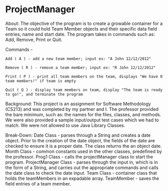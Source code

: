 # ProjectManager

About: The objective of the program is to create a growable container for a Team so it could hold Team Member objects and their specific data field entries, name and start date. The program takes in commands such as: Add, Remove, Print or Quit. 

  Commands - 
  
    Add ( A ) - add a new team member; input ex: "A John 12/12/2012"
  
    Remove ( R ) - remove a team member; input ex: "R John 12/12/2012"
  
    Print ( P ) - print all team members on the team, displays "We have 0 team members!" if team is empty
  
    Quit ( Q ) - display team members on team, display "The team is ready to go!", and terminate the program 
  

Background: This project is an assignment for Software Methodology (CS213) and was completed by my partner and I. The professor provided the bare minimum, such as: the names for the files, classes, and methods. We were also provided a sample input/output test cases which we had to match. We were not allowed to use Java Library Classes. 


Break-Down: 
Date Class - parses through a String and creates a date object. Prior to the creation of the date object, the fields of the date are        checked to ensure it is a proper date. The class returns the an object date. 
Month Class - common constants used in the other classes, predefined by the professor. 
Prog1 Class - calls the projectManager class to start the program. 
ProjectManager Class - parses through the input in, which is in the form of a String, and carries out the appropriate commands and calls    the date class to check the date input. 
Team Class - container class that holds the teamMembers in an expadable array. 
TeamMember - saves the field entries of a team member. 

